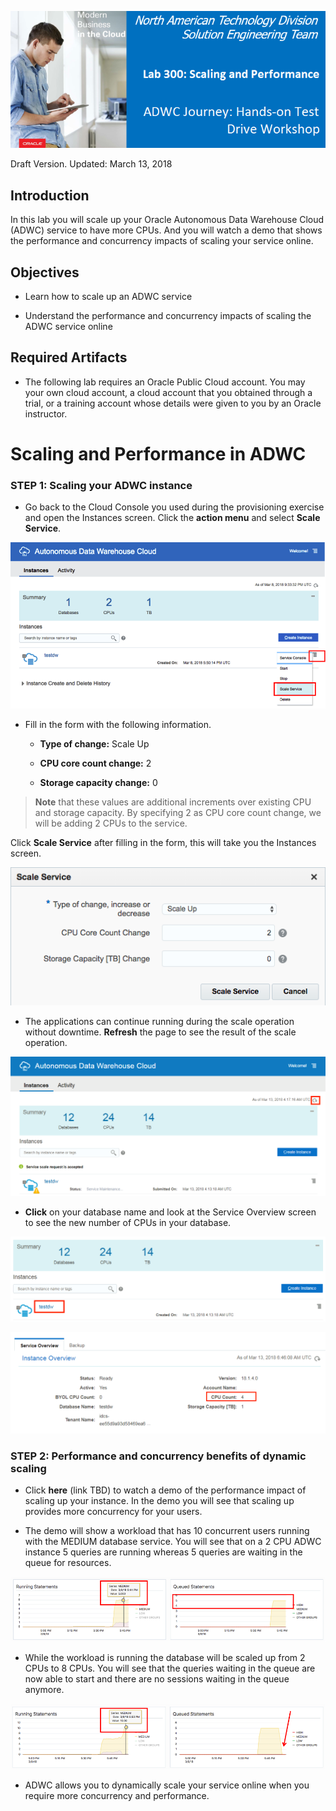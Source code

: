 ![](./images/300/Picture300-1.png)

Draft Version. Updated: March 13, 2018

Introduction
------------

In this lab you will scale up your Oracle Autonomous Data Warehouse Cloud (ADWC) service to have more CPUs. And you will watch a demo that shows the performance and concurrency impacts of scaling your service online.

Objectives
----------

-   Learn how to scale up an ADWC service

-   Understand the performance and concurrency impacts of scaling the ADWC service online

Required Artifacts
------------------

-   The following lab requires an Oracle Public Cloud account. You may your own cloud account, a cloud account that you obtained through a trial, or a training account whose details were given to you by an Oracle instructor.

Scaling and Performance in ADWC
===============================

### STEP 1: Scaling your ADWC instance

-   Go back to the Cloud Console you used during the provisioning exercise and open the Instances screen. Click the **action menu** and select **Scale Service**.

![](./images/300/Picture300-2.png)

-   Fill in the form with the following information.

    -   **Type of change:** Scale Up

    -   **CPU core count change:** 2

    -   **Storage capacity change:** 0

> **Note** that these values are additional increments over existing CPU and storage capacity. By specifying 2 as CPU core count change, we will be adding 2 CPUs to the service.

Click **Scale Service** after filling in the form, this will take you the Instances screen.

![](./images/300/Picture300-3.png)

-   The applications can continue running during the scale operation without downtime. **Refresh** the page to see the result of the scale operation.

![](./images/300/Picture300-4.png)

-   **Click** on your database name and look at the Service Overview screen to see the new number of CPUs in your database.

![](./images/300/Picture300-5.png)

![](./images/300/Picture300-6.png)

### STEP 2: Performance and concurrency benefits of dynamic scaling

-   Click **here** (link TBD) to watch a demo of the performance impact of scaling up your instance. In the demo you will see that scaling up provides more concurrency for your users.

-   The demo will show a workload that has 10 concurrent users running with the MEDIUM database service. You will see that on a 2 CPU ADWC instance 5 queries are running whereas 5 queries are waiting in the queue for resources.

![](./images/300/Picture300-7.png)

-   While the workload is running the database will be scaled up from 2 CPUs to 8 CPUs. You will see that the queries waiting in the queue are now able to start and there are no sessions waiting in the queue anymore.

![](./images/300/Picture300-8.png)

-   ADWC allows you to dynamically scale your service online when you require more concurrency and performance.


